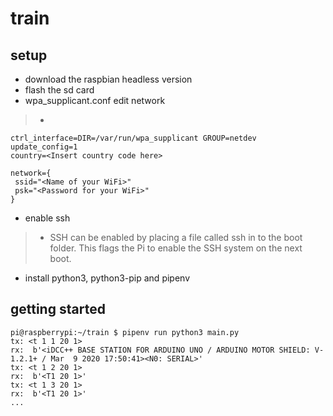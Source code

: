 # train

## setup

* download the raspbian headless version
* flash the sd card
* wpa_supplicant.conf edit network
> * 
```
ctrl_interface=DIR=/var/run/wpa_supplicant GROUP=netdev
update_config=1
country=<Insert country code here>

network={
 ssid="<Name of your WiFi>"
 psk="<Password for your WiFi>"
}
```
* enable ssh
> * SSH can be enabled by placing a file called ssh in to the boot folder. This flags the Pi to enable the SSH system on the next boot.

* install python3, python3-pip and pipenv

## getting started

```
pi@raspberrypi:~/train $ pipenv run python3 main.py
tx: <t 1 1 20 1>
rx:  b'<iDCC++ BASE STATION FOR ARDUINO UNO / ARDUINO MOTOR SHIELD: V-1.2.1+ / Mar  9 2020 17:50:41><N0: SERIAL>'
tx: <t 1 2 20 1>
rx:  b'<T1 20 1>'
tx: <t 1 3 20 1>
rx:  b'<T1 20 1>'
...
```

